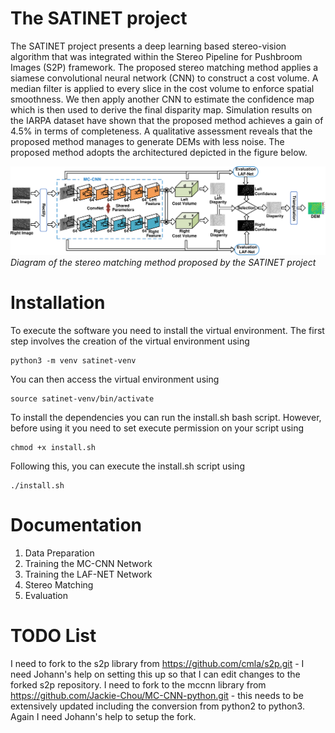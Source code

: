 # The SATINET project
The SATINET project presents a deep learning based stereo-vision algorithm that was integrated within the Stereo Pipeline for Pushbroom Images (S2P) framework. The proposed stereo matching 
method applies a siamese convolutional neural network (CNN) to construct a cost volume. A median filter is applied to every slice in the cost volume to enforce spatial smoothness. We then 
apply another CNN to estimate the confidence map which is then used to derive the final disparity map. Simulation results on the IARPA dataset have shown that the proposed method achieves a 
gain of 4.5% in terms of completeness. A qualitative assessment reveals that the proposed method manages to generate DEMs with less noise. The proposed method adopts the architectured
depicted in the figure below.

![Diagram of the proposed method](./Figures/diagram.png)*Diagram of the stereo matching method proposed by the SATINET project*

# Installation

To execute the software you need to install the virtual environment. The first step involves the creation of the virtual environment using

```console
python3 -m venv satinet-venv
```

You can then access the virtual environment using

```console
source satinet-venv/bin/activate
```

To install the dependencies you can run the install.sh bash script. However, before using it you need to set execute permission on your script using

```console
chmod +x install.sh
```

Following this, you can execute the install.sh script using

```console
./install.sh
```
# Documentation
1.  Data Preparation
2.  Training the MC-CNN Network
3.  Training the LAF-NET Network
4.  Stereo Matching
5.  Evaluation

# TODO List
I need to fork to the s2p library from https://github.com/cmla/s2p.git - I need Johann's help on setting this up so that I can edit changes to the forked s2p repository.
I need to fork to the mccnn library from https://github.com/Jackie-Chou/MC-CNN-python.git - this needs to be extensively updated including the conversion from python2 to python3. Again I need Johann's help to setup the fork.
